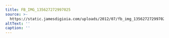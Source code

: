 ```yaml
---
title: FB_IMG_135627272997025
source: >-
  https://static.jamesdigioia.com/uploads/2012/07/fb_img_135627272997025-scaled.jpg
altText: ''
caption: ''
---
```


